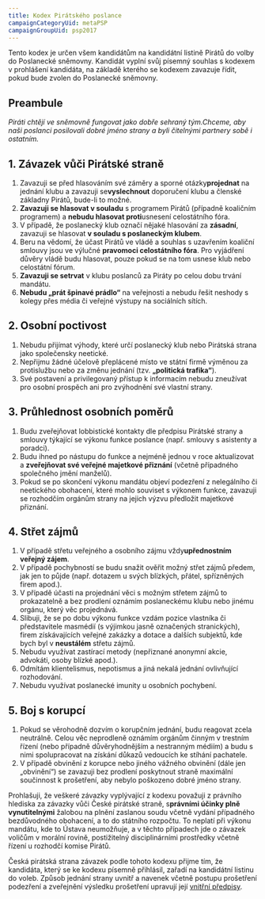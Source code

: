 ```yaml
---
title: Kodex Pirátského poslance
campaignCategoryUid: metaPSP
campaignGroupUid: psp2017
---
```


Tento kodex je určen všem kandidátům na kandidátní listině Pirátů do volby do Poslanecké sněmovny. Kandidát vyplní svůj písemný souhlas s kodexem v prohlášení kandidáta, na základě kterého se kodexem zavazuje řídit, pokud bude zvolen do Poslanecké sněmovny.

## Preambule

*Piráti chtějí ve sněmovně fungovat jako dobře sehraný tým. ​Chceme, aby naši poslanci posilovali dobré jméno strany a byli čitelnými partnery sobě i ostatním.*

## 1. Závazek vůči Pirátské straně

1. Zavazuji se před hlasováním své záměry a sporné otázky ​**projednat​** na jednání
klubu a zavazuji se ​**vyslechnout​** doporučení klubu a členské základny Pirátů, bude-li
to možné.
2. **Zavazuji se hlasovat v souladu​** s programem Pirátů (případně koaličním
programem) a ​**nebudu hlasovat proti​** usnesení celostátního fóra.
3. V případě, že poslanecký klub označí nějaké hlasování za **zásadní​**, zavazuji se
hlasovat ​**v souladu s poslaneckým klubem​**.
4. Beru na vědomí, že účast Pirátů ve vládě a souhlas s uzavřením koaliční smlouvy
jsou ve výlučné ​**pravomoci celostátního fóra​**. Pro vyjádření důvěry vládě budu
hlasovat, pouze pokud se na tom usnese klub nebo celostátní fórum.
5. **Zavazuji se setrvat​** v klubu poslanců za Piráty po celou dobu trvání mandátu.
6. **Nebudu „prát špinavé prádlo“**​ na veřejnosti a nebudu řešit neshody s kolegy přes
média či veřejné výstupy na sociálních sítích.

## 2. Osobní poctivost

1. Nebudu přijímat výhody, které určí poslanecký klub nebo Pirátská strana jako
společensky neetické.
2. Nepřijmu žádné účelově přeplácené místo ve státní firmě výměnou za protislužbu
nebo za změnu jednání (tzv. **„politická trafika​“**).
3. Své postavení a privilegovaný přístup k informacím nebudu zneužívat pro osobní
prospěch ani pro zvýhodnění své vlastní strany.

## 3. Průhlednost osobních poměrů

1. Budu zveřejňovat lobbistické kontakty dle předpisu Pirátské strany a smlouvy týkající
se výkonu funkce poslance (např. smlouvy s asistenty a poradci).
2. Budu ihned po nástupu do funkce a nejméně jednou v roce aktualizovat a
**zveřejňovat své veřejné majetkové přiznání**​ (včetně případného společného jmění
manželů).
3. Pokud se po skončení výkonu mandátu objeví podezření z nelegálního či neetického
obohacení, které mohlo souviset s výkonem funkce, zavazuji se rozhodčím orgánům
strany na jejich výzvu předložit majetkové přiznání.

## 4. Střet zájmů

1. V případě střetu veřejného a osobního zájmu vždy ​**upřednostním veřejný zájem​**.
2. V případě pochybností se budu snažit ověřit možný střet zájmů předem, jak jen to
půjde (např. dotazem u svých blízkých, přátel, spřízněných firem apod.).
3. V případě účasti na projednání věci s možným střetem zájmů to prokazatelně a bez
prodlení oznámím poslaneckému klubu nebo jinému orgánu, který věc projednává.
4. Slibuji, že se po dobu výkonu funkce vzdám pozice vlastníka či představitele
masmédií (s výjimkou jasně označených stranických), firem získávajících veřejné
zakázky a dotace a dalších subjektů, kde bych byl v ​**neustálém​** střetu zájmů.
5. Nebudu využívat zastírací metody (nepřiznané anonymní akcie, advokáti, osoby
blízké apod.).
6. Odmítám klientelismus, nepotismus a jiná nekalá jednání ovlivňující rozhodování.
7. Nebudu využívat poslanecké imunity u osobních pochybení.

## 5. Boj s korupcí

1. Pokud se věrohodně dozvím o korupčním jednání, budu reagovat zcela neutrálně.
Celou věc neprodleně oznámím orgánům činným v trestním řízení (nebo případně
důvěryhodnějším a nestranným médiím) a budu s nimi spolupracovat na získání
důkazů vedoucích ke stíhání pachatele.
2. V případě obvinění z korupce nebo jiného vážného obvinění (dále jen „obvinění“) se
zavazuji bez prodlení poskytnout straně maximální součinnost k prošetření, aby
nebylo poškozeno dobré jméno strany.

Prohlašuji, že veškeré závazky vyplývající z kodexu považuji z právního hlediska za závazky
vůči České pirátské straně, s ​**právními účinky plně vynutitelnými** žalobou na plnění
zaslanou soudu včetně vydání případného bezdůvodného obohacení, a to do státního
rozpočtu. To neplatí při výkonu mandátu, kde to Ústava neumožňuje, a v těchto případech
jde o závazek voličům v morální rovině, postižitelný disciplinárními prostředky včetně řízení
u rozhodčí komise Pirátů.

Česká pirátská strana závazek podle tohoto kodexu přijme tím, že kandidáta, který se ke
kodexu písemně přihlásil, zařadí na kandidátní listinu do voleb. Způsob jednání strany uvnitř
a navenek včetně postupu prošetření podezření a zveřejnění výsledku prošetření upravují
její [vnitřní předpisy](https://wiki.pirati.cz/rules/).
